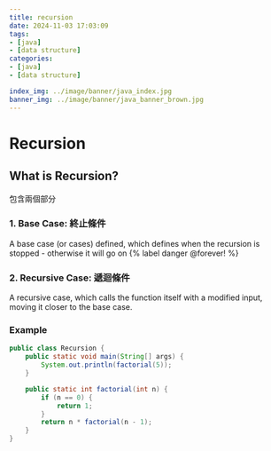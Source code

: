 ```yaml
---
title: recursion
date: 2024-11-03 17:03:09
tags:
- [java]
- [data structure]
categories:
- [java]
- [data structure]

index_img: ../image/banner/java_index.jpg
banner_img: ../image/banner/java_banner_brown.jpg
---
```


# Recursion

## What is Recursion?

包含兩個部分

### 1. Base Case: 終止條件

A base case (or cases) defined, which defines when the recursion is stopped - otherwise it will go on {% label danger @forever! %}

### 2. Recursive Case: 遞迴條件

A recursive case, which calls the function itself with a modified input, moving it closer to the base case.

### Example

```java
public class Recursion {
    public static void main(String[] args) {
        System.out.println(factorial(5));
    }

    public static int factorial(int n) {
        if (n == 0) {
            return 1;
        }
        return n * factorial(n - 1);
    }
}
```
